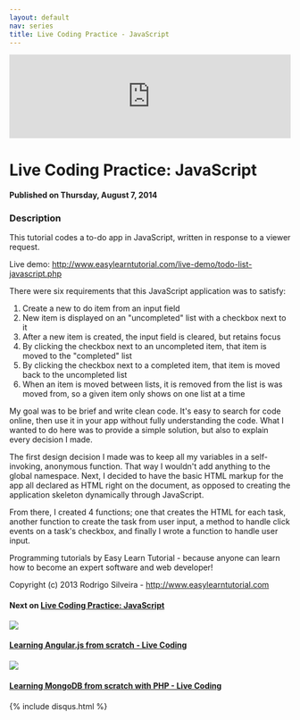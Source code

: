 ```yaml
---
layout: default
nav: series
title: Live Coding Practice - JavaScript
---
```


<div class="container">
    <div class="row mt grid">
        <div class="mt"></div>
        <div class="row" style="margin-bottom: 20px;">
            <div class="col-sm-push-1 col-sm-10 col-md-push-2 col-md-8">
                <div class="video-container">
                    <iframe width="100%" src="https://www.youtube.com/embed/dHtyDron5ik" frameborder="0" allowfullscreen></iframe>
                </div>
            </div>
            <div class="clearfix"></div>
            <div class="col-md-8">
                <h1>Live Coding Practice: JavaScript</h1>
                <h4>Published on Thursday, August 7, 2014</h4>
                <h3>Description</h3>
                <p>This tutorial codes a to-do app in JavaScript, written in response to a viewer request. 

Live demo: http://www.easylearntutorial.com/live-demo/todo-list-javascript.php

There were six requirements that this JavaScript application was to satisfy:

1. Create a new to do item from an input field
2. New item is displayed on an "uncompleted" list with a checkbox next to it
3. After a new item is created, the input field is cleared, but retains focus
4. By clicking the checkbox next to an uncompleted item, that item is moved to the "completed" list
5. By clicking the checkbox next to a completed item, that item is moved back to the  uncompleted list
6. When an item is moved between lists, it is removed from the list is was moved from, so a given item only shows on one list at a time

My goal was to be brief and write clean code. It's easy to search for code online, then use it in your app without fully understanding the code. What I wanted to do here was to provide a simple solution, but also to explain every decision I made.

The first design decision I made was to keep all my variables in a self-invoking, anonymous function. That way I wouldn't add anything to the global namespace. Next, I decided to have the basic HTML markup for the app all declared as HTML right on the document, as opposed to creating the application skeleton dynamically through JavaScript. 

From there, I created 4 functions; one that creates the HTML for each task, another function to create the task from user input, a method to handle click events on a task's checkbox, and finally I wrote a function to handle user input.

Programming tutorials by Easy Learn Tutorial - because anyone can learn how to become an expert software and web developer!

Copyright (c) 2013 Rodrigo Silveira - http://www.easylearntutorial.com</p>
            </div>
            <div class="col-md-4">
                <h4>Next on <a href="/series/live-coding-practice-javascript">Live Coding Practice: JavaScript</a></h4><div class="row" style="margin-bottom: 20px">
            <div class="col-md-6">
                <a href="/series/live-coding-practice-javascript/learning-angular-js-from-scratch-live-coding">
                    <img src="/img/blank.gif" data-echo="https://i.ytimg.com/vi/iZd6UImTP0g/hqdefault.jpg" class="img-responsive" />
                </a>
            </div>
            <div class="col-md-6">
                <h4>
                    <a href="/series/live-coding-practice-javascript/learning-angular-js-from-scratch-live-coding">Learning Angular.js from scratch - Live Coding</a>
                </h4>
            </div>
        </div><div class="row" style="margin-bottom: 20px">
            <div class="col-md-6">
                <a href="/series/live-coding-practice-javascript/learning-mongodb-from-scratch-with-php-live-coding">
                    <img src="/img/blank.gif" data-echo="https://i.ytimg.com/vi/RQcQ5tvb5E8/hqdefault.jpg" class="img-responsive" />
                </a>
            </div>
            <div class="col-md-6">
                <h4>
                    <a href="/series/live-coding-practice-javascript/learning-mongodb-from-scratch-with-php-live-coding">Learning MongoDB from scratch with PHP - Live Coding</a>
                </h4>
            </div>
        </div>
            </div>
            <div class="col-md-8">
                {% include disqus.html %}
            </div>
        </div>
    </div>
    <div class="row mt grid"></div>
</div>
